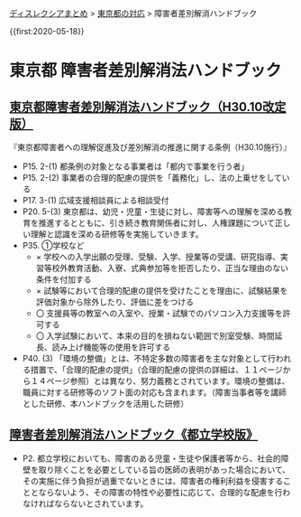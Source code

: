 <p class="breadcrumbs"><a href="../index.md">ディスレクシアまとめ</a> > <a href="index.md">東京都の対応</a> > 障害者差別解消ハンドブック

{{first:2020-05-18}}

# 東京都 障害者差別解消法ハンドブック

## [東京都障害者差別解消法ハンドブック（H30.10改定版）](https://www.fukushihoken.metro.tokyo.lg.jp/shougai/shougai_shisaku/sabetsukaisho_yougo/sabekaikeihatsu.files/handbook_code.pdf)

『東京都障害者への理解促進及び差別解消の推進に関する条例（H30.10施行）』
- P15. 2-(1) 都条例の対象となる事業者は「都内で事業を行う者」
- P15. 2-(2) 事業者の合理的配慮の提供を「義務化」し、法の上乗せをしている
- P17. 3-(1) 広域支援相談員による相談受付
- P20. 5-(3) 東京都は、幼児・児童・生徒に対し、障害等への理解を深める教育を推進するとともに、引き続き教育関係者に対し、人権課題について正しい理解と認識を深める研修等を実施していきます。
- P35. ①学校など
    - × 学校への入学出願の受理、受験、入学、授業等の受講、研究指導、実習等校外教育活動、入寮、式典参加等を拒否したり、正当な理由のない条件を付加する
    - × 試験等において合理的配慮の提供を受けたことを理由に、試験結果を評価対象から除外したり、評価に差をつける
    - 〇 支援員等の教室への入室や、授業・試験でのパソコン入力支援等を許可する
    - 〇 入学試験において、本来の目的を損ねない範囲で別室受験、時間延長、読み上げ機能等の使用を許可する
- P40. (3) 「環境の整備」とは、不特定多数の障害者を主な対象として行われる措置で、「合理的配慮の提供」（合理的配慮の提供の詳細は、１１ページから１４ページ参照）とは異なり、努力義務とされています。環境の整備は、職員に対する研修等のソフト面の対応も含まれます。（障害当事者等を講師とした研修、本ハンドブックを活用した研修）


## [障害者差別解消法ハンドブック《都立学校版》](https://www.kyoiku.metro.tokyo.lg.jp/consulting/window/files/handbook/handbook1.pdf)
- P2. 都立学校においても、障害のある児童・生徒や保護者等から、社会的障壁を取り除くことを必要としている旨の医師の表明があった場合において、その実施に伴う負担が過重でないときには、障害者の権利利益を侵害することとならないよう、その障害の特性や必要性に応じて、合理的な配慮を行わなければならないとされています。